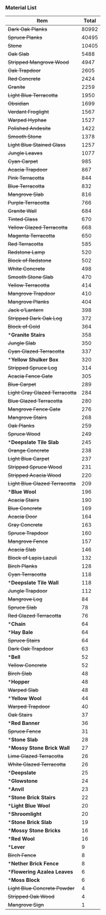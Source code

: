 ### Material List
| Item                             | Total |
|----------------------------------|-------|
| ~~Dark Oak Planks~~              | 80992 |
| ~~Spruce Planks~~                | 40495 |
| ~~Stone~~                        | 10405 |
| ~~Oak Slab~~                     |  5488 |
| ~~Stripped Mangrove Wood~~       |  4947 |
| ~~Oak Trapdoor~~                 |  2605 |
| ~~Red Concrete~~                 |  2424 |
| ~~Granite~~                      |  2259 |
| ~~Light Blue Terracotta~~        |  1950 |
| ~~Obsidian~~                     |  1699 |
| ~~Verdant Froglight~~            |  1567 |
| ~~Warped Hyphae~~                |  1527 |
| ~~Polished Andesite~~            |  1422 |
| ~~Smooth Stone~~                 |  1378 |
| ~~Light Blue Stained Glass~~     |  1257 |
| ~~Jungle Leaves~~                |  1077 |
| ~~Cyan Carpet~~                  |   985 |
| ~~Acacia Trapdoor~~              |   867 |
| ~~Pink Terracotta~~              |   844 |
| ~~Blue Terracotta~~              |   832 |
| ~~Mangrove Slab~~                |   816 |
| ~~Purple Terracotta~~            |   766 |
| ~~Granite Wall~~                 |   684 |
| ~~Tinted Glass~~                 |   670 |
| ~~Yellow Glazed Terracotta~~     |   668 |
| ~~Magenta Terracotta~~           |   650 |
| ~~Red Terracotta~~               |   585 |
| ~~Redstone Lamp~~                |   520 |
| ~~Block of Redstone~~            |   502 |
| ~~White Concrete~~               |   498 |
| ~~Smooth Stone Slab~~            |   470 |
| ~~Yellow Terracotta~~            |   414 |
| ~~Mangrove Trapdoor~~            |   410 |
| ~~Mangrove Planks~~              |   404 |
| ~~Jack o'Lantern~~               |   398 |
| ~~Stripped Dark Oak Log~~        |   372 |
| ~~Block of Gold~~                |   364 |
| ***Granite Stairs**              |   358 |
| ~~Jungle Slab~~                  |   350 |
| ~~Cyan Glazed Terracotta~~       |   337 |
| ***Yellow Shulker Box**          |   320 |
| ~~Stripped Spruce Log~~          |   314 |
| ~~Acacia Fence Gate~~            |   305 |
| ~~Blue Carpet~~                  |   289 |
| ~~Light Gray Glazed Terracotta~~ |   284 |
| ~~Blue Glazed Terracotta~~       |   280 |
| ~~Mangrove Fence Gate~~          |   276 |
| ~~Mangrove Stairs~~              |   268 |
| ~~Oak Planks~~                   |   259 |
| ~~Spruce Wood~~                  |   249 |
| ***Deepslate Tile Slab**         |   245 |
| ~~Orange Concrete~~              |   238 |
| ~~Light Blue Carpet~~            |   237 |
| ~~Stripped Spruce Wood~~         |   231 |
| ~~Stripped Acacia Wood~~         |   220 |
| ~~Light Blue Glazed Terracotta~~ |   209 |
| ***Blue Wool**                   |   196 |
| ~~Acacia Stairs~~                |   190 |
| ~~Blue Concrete~~                |   169 |
| ~~Acacia Door~~                  |   164 |
| ~~Gray Concrete~~                |   163 |
| ~~Spruce Trapdoor~~              |   160 |
| ~~Mangrove Fence~~               |   157 |
| ~~Acacia Slab~~                  |   146 |
| ~~Block of Lapis Lazuli~~        |   132 |
| ~~Birch Planks~~                 |   128 |
| ~~Cyan Terracotta~~              |   118 |
| ***Deepslate Tile Wall**         |   118 |
| ~~Jungle Trapdoor~~              |   112 |
| ~~Mangrove Log~~                 |    84 |
| ~~Spruce Slab~~                  |    78 |
| ~~Red Glazed Terracotta~~        |    76 |
| ***Chain**                       |    64 |
| ***Hay Bale**                    |    64 |
| ~~Spruce Stairs~~                |    64 |
| ~~Dark Oak Trapdoor~~            |    63 |
| ***Bell**                        |    52 |
| ~~Yellow Concrete~~              |    52 |
| ~~Birch Slab~~                   |    48 |
| ***Hopper**                      |    48 |
| ~~Warped Slab~~                  |    48 |
| ***Yellow Wool**                 |    44 |
| ~~Warped Trapdoor~~              |    40 |
| ~~Oak Stairs~~                   |    37 |
| ***Red Banner**                  |    36 |
| ~~Spruce Fence~~                 |    31 |
| ***Stone Slab**                  |    28 |
| ***Mossy Stone Brick Wall**      |    27 |
| ~~Lime Glazed Terracotta~~       |    26 |
| ~~White Glazed Terracotta~~      |    26 |
| ***Deepslate**                   |    25 |
| ***Glowstone**                   |    24 |
| ***Anvil**                       |    23 |
| ***Stone Brick Stairs**          |    22 |
| ***Light Blue Wool**             |    20 |
| ***Shroomlight**                 |    20 |
| ***Stone Brick Slab**            |    19 |
| ***Mossy Stone Bricks**          |    16 |
| ***Red Wool**                    |    16 |
| ***Lever**                       |     9 |
| ~~Birch Fence~~                  |     8 |
| ***Nether Brick Fence**          |     8 |
| ***Flowering Azalea Leaves**     |     6 |
| ***Moss Block**                  |     6 |
| ~~Light Blue Concrete Powder~~   |     4 |
| ~~Stripped Oak Wood~~            |     4 |
| ~~Mangrove Sign~~                |     1 |

